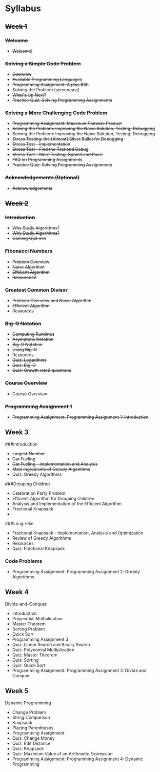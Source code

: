 # Syllabus

## ~~Week 1~~

### ~~Welcome~~
- ~~Welcome!~~

### ~~Solving a Simple Code Problem~~
- ~~Overview~~
- ~~Available Programming Languages~~
- ~~Programming Assignment: A plus B3h~~
- ~~Solving the Problem (screencast)~~
- ~~What's Up Next?~~
- ~~Practice Quiz: Solving Programming Assignments~~

### ~~Solving a More Challenging Code Problem~~
- ~~Programming Assignment: Maximum Pairwise Product~~
- ~~Solving the Problem: Improving the Naive Solution, Testing, Debugging~~
- ~~Solving the Problem: Improving the Naive Solution, Testing, Debugging~~
- ~~Stress Testing: the [Almost] Silver Bullet for Debugging~~
- ~~Stress Test - Implementation~~
- ~~Stress Test - Find the Test and Debug~~
- ~~Stress Test - More Testing, Submit and Pass!~~
- ~~FAQ on Programming Assignments~~
- ~~Practice Quiz: Solving Programming Assignments~~

### ~~Acknowledgements (Optional)~~
- ~~Acknowledgements~~

## ~~Week 2~~

### ~~Introduction~~
- ~~Why Study Algorithms?~~
- ~~Why Study Algorithms?~~
- ~~Coming Up3 min~~

### ~~Fibonacci Numbers~~
- ~~Problem Overview~~
- ~~Naive Algorithm~~
- ~~Efficient Algorithm~~
- ~~Resources2~~

### ~~Greatest Common Divisor~~
- ~~Problem Overview and Naive Algorithm~~
- ~~Efficient Algorithm~~
- ~~Resources~~

### ~~Big-O Notation~~
- ~~Computing Runtimes~~
- ~~Asymptotic Notation~~
- ~~Big-O Notation~~
- ~~Using Big-O~~
- ~~Resources~~
- ~~Quiz: Logarithms~~
- ~~Quiz: Big-O~~
- ~~Quiz: Growth rate2 questions~~

### ~~Course Overview~~
- ~~Course Overview~~

### ~~Programming Assignment 1~~
- ~~Programming Assignment: Programming Assignment 1: Introduction~~

## Week 3

###Introduction
- ~~Largest Number~~
- ~~Car Fueling~~
- ~~Car Fueling - Implementation and Analysis~~
- ~~Main Ingredients of Greedy Algorithms~~
- Quiz: Greedy Algorithms

###Grouping Children
- Celebration Party Problem
- Efficient Algorithm for Grouping Children
- Analysis and Implementation of the Efficient Algorithm
- Fractional Knapsack
- 
###Long Hike
- Fractional Knapsack - Implementation, Analysis and Optimization
- Review of Greedy Algorithms
- Resources
- Quiz: Fractional Knapsack

### Code Problems

- Programming Assignment: Programming Assignment 2: Greedy Algorithms

## Week 4

Divide-and-Conquer

- Introduction
- Polynomial Multiplication
- Master Theorem
- Sorting Problem
- Quick Sort
- Programming Assignment 3
- Quiz: Linear Search and Binary Search
- Quiz: Polynomial Multiplication
- Quiz: Master Theorem
- Quiz: Sorting
- Quiz: Quick Sort
- Programming Assignment: Programming Assignment 3: Divide and Conquer

## Week 5

Dynamic Programming

- Change Problem
- String Comparison
- Knapsack
- Placing Parentheses
- Programming Assignment
- Quiz: Change Money
- Quiz: Edit Distance
- Quiz: Knapsack
- Quiz: Maximum Value of an Arithmetic Expression
- Programming Assignment: Programming Assignment 4: Dynamic Programming
